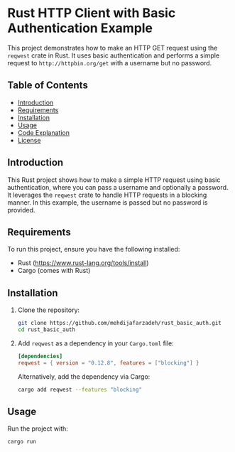 # Rust HTTP Client with Basic Authentication Example

This project demonstrates how to make an HTTP GET request using the `reqwest` crate in Rust. It uses basic authentication and performs a simple request to `http://httpbin.org/get` with a username but no password.

## Table of Contents
- [Introduction](#introduction)
- [Requirements](#requirements)
- [Installation](#installation)
- [Usage](#usage)
- [Code Explanation](#code-explanation)
- [License](#license)

## Introduction

This Rust project shows how to make a simple HTTP request using basic authentication, where you can pass a username and optionally a password. It leverages the `reqwest` crate to handle HTTP requests in a blocking manner. In this example, the username is passed but no password is provided.

## Requirements

To run this project, ensure you have the following installed:
- Rust (https://www.rust-lang.org/tools/install)
- Cargo (comes with Rust)

## Installation

1. Clone the repository:

    ```bash
    git clone https://github.com/mehdijafarzadeh/rust_basic_auth.git
    cd rust_basic_auth
    ```

2. Add `reqwest` as a dependency in your `Cargo.toml` file:

    ```toml
    [dependencies]
    reqwest = { version = "0.12.8", features = ["blocking"] }
    ```

   Alternatively, add the dependency via Cargo:

    ```bash
    cargo add reqwest --features "blocking"
    ```

## Usage

Run the project with:

```bash
cargo run
